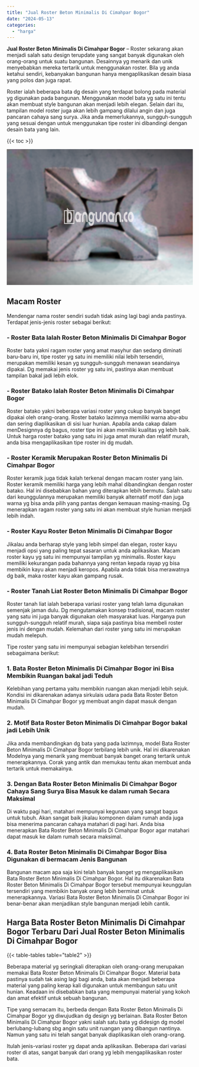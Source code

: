 ```yaml
---
title: "Jual Roster Beton Minimalis Di Cimahpar Bogor"
date: "2024-05-13"
categories: 
  - "harga"
---
```


**Jual Roster Beton Minimalis Di Cimahpar Bogor** – Roster sekarang akan menjadi salah satu design terupdate yang sangat banyak digunakan oleh orang-orang untuk suatu bangunan. Desainnya yg menarik dan unik menyebabkan mereka tertarik untuk menggunakan roster. Bila yg anda ketahui sendiri, kebanyakan bangunan hanya mengaplikasikan desain biasa yang polos dan juga rapat.

Roster ialah beberapa bata dg desain yang terdapat bolong pada material yg digunakan pada bangunan. Menggunakan model bata yg satu ini tentu akan membuat style bangunan akan menjadi lebih elegan. Selain dari itu, tampilan model roster juga akan lebih gampang dilalui angin dan juga pancaran cahaya sang surya. Jika anda memerlukannya, sungguh-sungguh yang sesuai dengan untuk menggunakan tipe roster ini dibandingi dengan desain bata yang lain.

{{< toc >}}

![Jual Roster Beton Minimalis Di Cimahpar Bogor](/images/bata-roster-minimalis-15.png)

## Macam Roster

Mendengar nama roster sendiri sudah tidak asing lagi bagi anda pastinya. Terdapat jenis-jenis roster sebagai berikut:

### \- Roster Bata Ialah Roster Beton Minimalis Di Cimahpar Bogor

Roster bata yakni ragam roster yang amat masyhur dan sedang diminati baru-baru ini, tipe roster yg satu ini memiliki nilai lebih tersendiri, merupakan memiliki kesan yg sungguh-sungguh menawan seandainya dipakai. Dg memakai jenis roster yg satu ini, pastinya akan membuat tampilan bakal jadi lebih elok.

### \- Roster Batako Ialah Roster Beton Minimalis Di Cimahpar Bogor

Roster batako yakni beberapa variasi roster yang cukup banyak banget dipakai oleh orang-orang. Roster batako lazimnya memiliki warna abu-abu dan sering diaplikasikan di sisi luar hunian. Apabila anda cakap dalam menDesignnya dg bagus, roster tipe ini akan memiliki kualitas yg lebih baik. Untuk harga roster batako yang satu ini juga amat murah dan relatif murah, anda bisa mengaplikasikan tipe roster ini dg mudah.

### \- Roster Keramik Merupakan Roster Beton Minimalis Di Cimahpar Bogor

Roster keramik juga tidak kalah terkenal dengan macam roster yang lain. Roster keramik memiliki harga yang lebih mahal dibandingkan dengan roster batako. Hal ini disebabkan bahan yang diterapkan lebih bermutu. Salah satu dari keunggulannya merupakan memiliki banyak alternatif motif dan juga warna yg bisa anda pilih yang pantas dengan kemauan masing-masing. Dg menerapkan ragam roster yang satu ini akan membuat style hunian menjadi lebih indah.

### \- Roster Kayu Roster Beton Minimalis Di Cimahpar Bogor

Jikalau anda berharap style yang lebih simpel dan elegan, roster kayu menjadi opsi yang paling tepat sasaran untuk anda aplikasikan. Macam roster kayu yg satu ini mempunyai tampilan yg minimalis. Roster kayu memiliki kekurangan pada bahannya yang rentan kepada rayap yg bisa membikin kayu akan menjadi keropos. Apabila anda tidak bisa merawatnya dg baik, maka roster kayu akan gampang rusak.

### \- Roster Tanah Liat Roster Beton Minimalis Di Cimahpar Bogor

Roster tanah liat ialah beberapa variasi roster yang telah lama digunakan semenjak jaman dulu. Dg mengutamakan konsep tradisional, macam roster yang satu ini juga banyak digunakan oleh masyarakat luas. Harganya pun sungguh-sungguh relatif murah, siapa saja pastinya bisa membeli roster jenis ini dengan mudah. Kelemahan dari roster yang satu ini merupakan mudah melepuh.

Tipe roster yang satu ini mempunyai sebagian kelebihan tersendiri sebagaimana berikut:

### 1\. Bata Roster Beton Minimalis Di Cimahpar Bogor ini Bisa Membikin Ruangan bakal jadi Teduh

Kelebihan yang pertama yaitu membikin ruangan akan menjadi lebih sejuk. Kondisi ini dikarenakan adanya sirkulais udara pada Bata Roster Beton Minimalis Di Cimahpar Bogor yg membuat angin dapat masuk dengan mudah.

### 2\. Motif Bata Roster Beton Minimalis Di Cimahpar Bogor bakal jadi Lebih Unik

Jika anda membandingkan dg bata yang pada lazimnya, model Bata Roster Beton Minimalis Di Cimahpar Bogor terbilang lebih unik. Hal ini dikarenakan Modelnya yang menarik yang membuat banyak banget orang tertarik untuk menerapkannya. Corak yang antik dan memukau tentu akan membuat anda tertarik untuk memakainya.

### 3\. Dengan Bata Roster Beton Minimalis Di Cimahpar Bogor Cahaya Sang Surya Bisa Masuk ke dalam rumah Secara Maksimal

Di waktu pagi hari, matahari mempunyai kegunaan yang sangat bagus untuk tubuh. Akan sangat baik jikalau komponen dalam rumah anda juga bisa menerima pancaran cahaya matahari di pagi hari. Anda bisa menerapkan Bata Roster Beton Minimalis Di Cimahpar Bogor agar matahari dapat masuk ke dalam rumah secara maksimal.

### 4\. Bata Roster Beton Minimalis Di Cimahpar Bogor Bisa Digunakan di bermacam Jenis Bangunan

Bangunan macam apa saja kini telah banyak banget yg mengaplikasikan Bata Roster Beton Minimalis Di Cimahpar Bogor. Hal itu dikarenakan Bata Roster Beton Minimalis Di Cimahpar Bogor tersebut mempunyai keunggulan tersendiri yang membikin banyak orang lebih berminat untuk menerapkannya. Variasi Bata Roster Beton Minimalis Di Cimahpar Bogor ini benar-benar akan menjadikan style bangunan menjadi lebih cantik.

## Harga Bata Roster Beton Minimalis Di Cimahpar Bogor Terbaru Dari Jual Roster Beton Minimalis Di Cimahpar Bogor

{{< table-tables table="table2" >}}

Beberapa material yg seringkali diterapkan oleh orang-orang merupakan memakai Bata Roster Beton Minimalis Di Cimahpar Bogor. Material bata pastinya sudah tak asing lagi bagi anda, bata akan menjadi beberapa material yang paling kerap kali digunakan untuk membangun satu unit hunian. Keadaan ini disebabkan bata yang mempunyai material yang kokoh dan amat efektif untuk sebuah bangunan.

Tipe yang semacam itu, berbeda dengan Bata Roster Beton Minimalis Di Cimahpar Bogor yg diwujudkan dg design yg berlainan. Bata Roster Beton Minimalis Di Cimahpar Bogor yakni salah satu bata yg didesign dg model berlubang-lubang sbg angin satu unit ruangan yang dibangun nantinya. Namun yang satu ini telah sangat banyak diaplikasikan oleh orang-orang.

Itulah jenis-variasi roster yg dapat anda aplikasikan. Beberapa dari variasi roster di atas, sangat banyak dari orang yg lebih mengaplikasikan roster bata.
